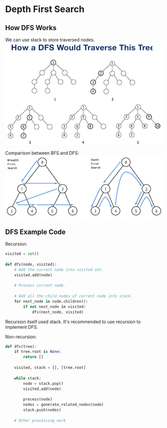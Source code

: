 # Depth First Search

## How DFS Works
We can use stack to store traversed nodes.
![DFS](assets/dfs.png)

Comparison between BFS and DFS:
![BFS and DFS Comparison](assets/bfs_and_dfs.png)

## DFS Example Code
Recursion:

``` Python
visited = set()

def dfs(node, visited):
    # Add the current node into visited set.
    visited.add(node)

    # Process current node.

    # Add all the child nodes of current node into stack.
    for next_node in node.children():
        if not next_node in visited:
            dfs(next_node, visited)
```
Recursion itself used stack. 
It's recommended to use recursion to implement DFS.

Non-recursion:
``` Python
def dfs(tree):
    if tree.root is None:
        return [] 

    visited, stack = [], [tree.root]

    while stack:
        node = stack.pop()
        visited.add(node)

        process(node)
        nodes = generate_related_nodes(node)
        stack.push(nodes)

    # Other processing work
```